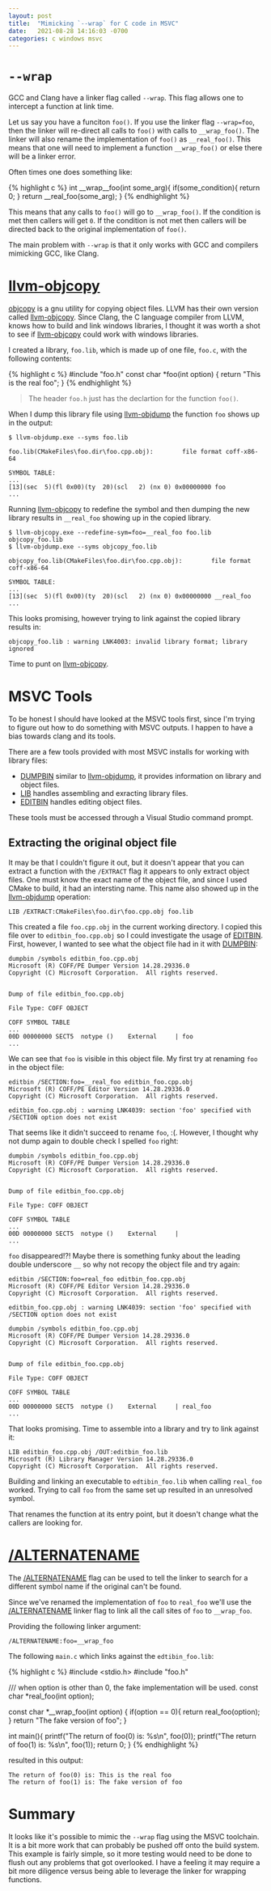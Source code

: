 ```yaml
---
layout: post
title:  "Mimicking `--wrap` for C code in MSVC"
date:   2021-08-28 14:16:03 -0700
categories: c windows msvc
---
```


`--wrap`
========

GCC and Clang have a linker flag called `--wrap`.  This flag allows one to
intercept a function at link time.

Let us say you have a funciton `foo()`.  If you use the linker flag
`--wrap=foo`, then the linker will re-direct all calls to `foo()` with calls
to `__wrap_foo()`.  The linker will also rename the implementation of
`foo()` as `__real_foo()`.  This means that one will need to implement a
function `__wrap_foo()` or else there will be a linker error.

Often times one does something like:

{% highlight c %}
int __wrap__foo(int some_arg){
    if(some_condition){
        return 0;
    }
    return __real_foo(some_arg);
}
{% endhighlight %}

This means that any calls to `foo()` will go to `__wrap_foo()`.  If the
condition is met then callers will get `0`.  If the condition is not met then
callers will be directed back to the original implementation of `foo()`.

The main problem with `--wrap` is that it only works with GCC and compilers
mimicking GCC, like Clang.  

[llvm-objcopy][llvm-objcopy]
============================

[objcopy][objcopy] is a gnu utility for copying object files.  LLVM has their
own version called [llvm-objcopy][llvm-objcopy].  Since Clang, the C language
compiler from LLVM, knows how to build and link windows libraries, I thought it
was worth a shot to see if [llvm-objcopy][llvm-objcopy] could work with windows
libraries.

I created a library, `foo.lib`, which is made up of one file, `foo.c`, with
the following contents:

{% highlight c %}
#include "foo.h"
const char *foo(int option) {
    return "This is the real foo";
}
{% endhighlight %}

> The header `foo.h` just has the declartion for the function `foo()`.

When I dump this library file using [llvm-objdump][llvm-objdump] the function
`foo` shows up in the output:

    $ llvm-objdump.exe --syms foo.lib

    foo.lib(CMakeFiles\foo.dir\foo.cpp.obj):        file format coff-x86-64

    SYMBOL TABLE:
    ...
    [13](sec  5)(fl 0x00)(ty  20)(scl   2) (nx 0) 0x00000000 foo
    ...

Running [llvm-objcopy][llvm-objcopy] to redefine the symbol and then dumping the new library
results in `__real_foo` showing up in the copied library.

    $ llvm-objcopy.exe --redefine-sym=foo=__real_foo foo.lib objcopy_foo.lib
    $ llvm-objdump.exe --syms objcopy_foo.lib

    objcopy_foo.lib(CMakeFiles\foo.dir\foo.cpp.obj):        file format coff-x86-64

    SYMBOL TABLE:
    ...
    [13](sec  5)(fl 0x00)(ty  20)(scl   2) (nx 0) 0x00000000 __real_foo
    ...

This looks promising, however trying to link against the copied library results in:

    objcopy_foo.lib : warning LNK4003: invalid library format; library ignored

Time to punt on [llvm-objcopy][llvm-objcopy].

MSVC Tools
==========

To be honest I should have looked at the MSVC tools first, since I'm trying to
figure out how to do something with MSVC outputs.  I happen to have a bias
towards clang and its tools.

There are a few tools provided with most MSVC installs for working with library
files:

- [DUMPBIN][DUMPBIN] similar to [llvm-objdump][llvm-objdump], it provides
  information on library and object files.
- [LIB][LIB] handles assembling and exracting library files.
- [EDITBIN][EDITBIN] handles editing object files.

These tools must be accessed through a Visual Studio command prompt.

Extracting the original object file
-----------------------------------

It may be that I couldn't figure it out, but it doesn't appear that you can
extract a function with the `/EXTRACT` flag it appears to only extract object
files.  One must know the exact name of the object file, and since I used CMake
to build, it had an intersting name.  This name also showed up in the
[llvm-objdump][llvm-objdump] operation:

    LIB /EXTRACT:CMakeFiles\foo.dir\foo.cpp.obj foo.lib

This created a file `foo.cpp.obj` in the current working directory. I copied
this file over to `editbin_foo.cpp.obj` so I could investigate the usage of
[EDITBIN][EDITBIN].  First, however, I wanted to see what the object file had in
it with [DUMPBIN][DUMPBIN]:

    dumpbin /symbols editbin_foo.cpp.obj
    Microsoft (R) COFF/PE Dumper Version 14.28.29336.0
    Copyright (C) Microsoft Corporation.  All rights reserved.


    Dump of file editbin_foo.cpp.obj

    File Type: COFF OBJECT

    COFF SYMBOL TABLE
    ...
    00D 00000000 SECT5  notype ()    External     | foo
    ...

We can see that `foo` is visible in this object file.  My first try at renaming
`foo` in the object file:

    editbin /SECTION:foo=__real_foo editbin_foo.cpp.obj
    Microsoft (R) COFF/PE Editor Version 14.28.29336.0
    Copyright (C) Microsoft Corporation.  All rights reserved.

    editbin_foo.cpp.obj : warning LNK4039: section 'foo' specified with /SECTION option does not exist

That seems like it didn't succeed to rename `foo`, :(.  However, I thought why
not dump again to double check I spelled `foo` right:

    dumpbin /symbols editbin_foo.cpp.obj
    Microsoft (R) COFF/PE Dumper Version 14.28.29336.0
    Copyright (C) Microsoft Corporation.  All rights reserved.


    Dump of file editbin_foo.cpp.obj

    File Type: COFF OBJECT

    COFF SYMBOL TABLE
    ...
    00D 00000000 SECT5  notype ()    External     |
    ...

`foo` disappeared!?!  Maybe there is something funky about the leading double
underscore `__` so why not recopy the object file and try again:

    editbin /SECTION:foo=real_foo editbin_foo.cpp.obj
    Microsoft (R) COFF/PE Editor Version 14.28.29336.0
    Copyright (C) Microsoft Corporation.  All rights reserved.

    editbin_foo.cpp.obj : warning LNK4039: section 'foo' specified with /SECTION option does not exist

    dumpbin /symbols editbin_foo.cpp.obj
    Microsoft (R) COFF/PE Dumper Version 14.28.29336.0
    Copyright (C) Microsoft Corporation.  All rights reserved.


    Dump of file editbin_foo.cpp.obj

    File Type: COFF OBJECT

    COFF SYMBOL TABLE
    ...
    00D 00000000 SECT5  notype ()    External     | real_foo
    ...

That looks promising. Time to assemble into a library and try to link against
it:

    LIB editbin_foo.cpp.obj /OUT:editbin_foo.lib
    Microsoft (R) Library Manager Version 14.28.29336.0
    Copyright (C) Microsoft Corporation.  All rights reserved.

Building and linking an executable to `edtibin_foo.lib` when calling `real_foo`
worked.  Trying to call `foo` from the same set up resulted in an unresolved
symbol.

That renames the function at its entry point, but it doesn't change what the
callers are looking for.

[/ALTERNATENAME][ALTERNATENAME]
===============================

The [/ALTERNATENAME][ALTERNATENAME] flag can be used to tell the linker to
search for a different symbol name if the original can't be found.  

Since we've renamed the implementation of `foo` to `real_foo` we'll use the 
[/ALTERNATENAME][ALTERNATENAME] linker flag to link all the call sites of `foo`
to `__wrap_foo`.

Providing the following linker argument:

    /ALTERNATENAME:foo=__wrap_foo

The following `main.c` which links against the `edtibin_foo.lib`:

{% highlight c %}
#include <stdio.h>
#include "foo.h"

/// when option is other than 0, the fake implementation will be used.
const char *real_foo(int option);

const char *__wrap_foo(int option) {
    if(option == 0){
        return real_foo(option);
    }
    return "The fake version of foo";
}

int main(){
    printf("The return of foo(0) is: %s\n", foo(0));
    printf("The return of foo(1) is: %s\n", foo(1));
    return 0;
}
{% endhighlight %}

resulted in this output:

    The return of foo(0) is: This is the real foo
    The return of foo(1) is: The fake version of foo

Summary
=======

It looks like it's possible to mimic the `--wrap` flag using the MSVC toolchain.
It is a bit more work that can probably be pushed off onto the build system. 
This example is fairly simple, so it more testing would need to be done to flush
out any problems that got overlooked.  I have a feeling it may require a bit
more diligence versus being able to leverage the linker for wrapping functions.

[LIB]: https://docs.microsoft.com/en-us/cpp/build/reference/lib-reference?view=msvc-160
[objcopy]: https://web.mit.edu/gnu/doc/html/binutils_4.html
[llvm-objcopy]: https://llvm.org/docs/CommandGuide/llvm-objcopy.html
[llvm-objdump]: https://llvm.org/docs/CommandGuide/llvm-objdump.html
[EDITBIN]: https://docs.microsoft.com/en-us/cpp/build/reference/editbin-reference?view=msvc-160
[DUMPBIN]: https://docs.microsoft.com/en-us/cpp/build/reference/dumpbin-reference?view=msvc-160
[ALTERNATENAME]: https://devblogs.microsoft.com/oldnewthing/20200731-00/?p=104024